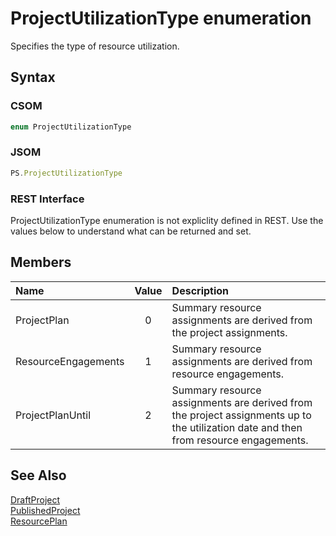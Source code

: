 [comment]: # (Name:ProjectUtilizationType)
[comment]: # (Type:Enum)
[comment]: # (Status:Verified)

# <a name="name"></a>ProjectUtilizationType enumeration

<a name="description">Specifies the type of resource utilization.</a>

## <a name="syntax"></a>Syntax

### CSOM

```C#
enum ProjectUtilizationType 
```
### JSOM

```JavaScript
PS.ProjectUtilizationType
```
### REST Interface

ProjectUtilizationType enumeration is not expliclity defined in REST.  Use the values below to understand what can be returned and set.

## <a name="members"></a>Members

<a name="enumMembers"></a>

|**Name**|**Value**|**Description**|
|:------ |:----: |:----- |
|<a name="ProjectPlan"></a>ProjectPlan|0|Summary resource assignments are derived from the project assignments.|
|<a name="ResourceEngagements"></a>ResourceEngagements|1|Summary resource assignments are derived from resource engagements.|
|<a name="ProjectPlanUntil"></a>ProjectPlanUntil|2|Summary resource assignments are derived from the project assignments up to the utilization date and then from resource engagements.|

## <a name="seeAlso"></a>See Also

[DraftProject](DraftProject.md)<br/>
[PublishedProject](PublishedProject.md)<br/>
[ResourcePlan](ResourcePlan.md)<br/>
